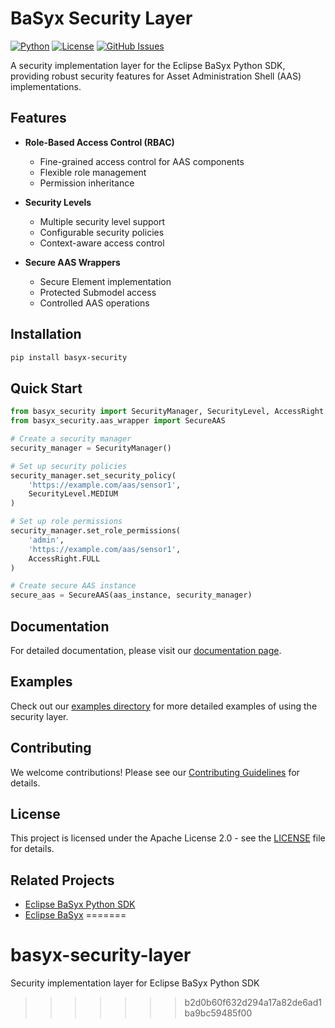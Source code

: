 
# BaSyx Security Layer

[![Python](https://img.shields.io/badge/python-3.8%2B-blue)](https://www.python.org/downloads/)
[![License](https://img.shields.io/badge/license-Apache%202.0-blue.svg)](LICENSE)
[![GitHub Issues](https://img.shields.io/github/issues/hadijannat/basyx-security-layer)](https://github.com/hadijannat/basyx-security-layer/issues)

A security implementation layer for the Eclipse BaSyx Python SDK, providing robust security features for Asset Administration Shell (AAS) implementations.

## Features

- **Role-Based Access Control (RBAC)**
  - Fine-grained access control for AAS components
  - Flexible role management
  - Permission inheritance

- **Security Levels**
  - Multiple security level support
  - Configurable security policies
  - Context-aware access control

- **Secure AAS Wrappers**
  - Secure Element implementation
  - Protected Submodel access
  - Controlled AAS operations

## Installation

```bash
pip install basyx-security
```

## Quick Start

```python
from basyx_security import SecurityManager, SecurityLevel, AccessRight
from basyx_security.aas_wrapper import SecureAAS

# Create a security manager
security_manager = SecurityManager()

# Set up security policies
security_manager.set_security_policy(
    'https://example.com/aas/sensor1',
    SecurityLevel.MEDIUM
)

# Set up role permissions
security_manager.set_role_permissions(
    'admin',
    'https://example.com/aas/sensor1',
    AccessRight.FULL
)

# Create secure AAS instance
secure_aas = SecureAAS(aas_instance, security_manager)
```

## Documentation

For detailed documentation, please visit our [documentation page](docs/).

## Examples

Check out our [examples directory](examples/) for more detailed examples of using the security layer.

## Contributing

We welcome contributions! Please see our [Contributing Guidelines](CONTRIBUTING.md) for details.

## License

This project is licensed under the Apache License 2.0 - see the [LICENSE](LICENSE) file for details.

## Related Projects

- [Eclipse BaSyx Python SDK](https://github.com/eclipse-basyx/basyx-python-sdk)
- [Eclipse BaSyx](https://www.eclipse.org/basyx/)
=======
# basyx-security-layer
Security implementation layer for Eclipse BaSyx Python SDK
>>>>>>> b2d0b60f632d294a17a82de6ad1ba9bc59485f00
